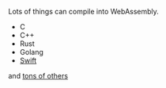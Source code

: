 Lots of things can compile into WebAssembly.
  - C
  - C++
  - Rust
  - Golang
  - [Swift](https://swiftwasm.org/)

and [tons of others](https://github.com/appcypher/awesome-wasm-langs)
